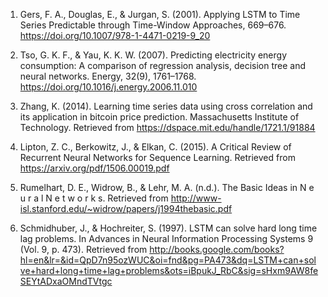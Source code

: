 1. Gers, F. A., Douglas, E., & Jurgan, S. (2001). Applying LSTM to Time Series Predictable through Time-Window Approaches, 669–676. https://doi.org/10.1007/978-1-4471-0219-9_20

2. Tso, G. K. F., & Yau, K. K. W. (2007). Predicting electricity energy consumption: A comparison of regression analysis, decision tree and neural networks. Energy, 32(9), 1761–1768. https://doi.org/10.1016/j.energy.2006.11.010

3. Zhang, K. (2014). Learning time series data using cross correlation and its application in bitcoin price prediction. Massachusetts Institute of Technology. Retrieved from https://dspace.mit.edu/handle/1721.1/91884

4. Lipton, Z. C., Berkowitz, J., & Elkan, C. (2015). A Critical Review of Recurrent Neural Networks for Sequence Learning. Retrieved from https://arxiv.org/pdf/1506.00019.pdf

5. Rumelhart, D. E., Widrow, B., & Lehr, M. A. (n.d.). The Basic Ideas in N e u r a l N e t w o r k s. Retrieved from http://www-isl.stanford.edu/~widrow/papers/j1994thebasic.pdf

6. Schmidhuber, J., & Hochreiter, S. (1997). LSTM can solve hard long time lag problems. In Advances in Neural Information Processing Systems 9 (Vol. 9, p. 473). Retrieved from http://books.google.com/books?hl=en&lr=&id=QpD7n95ozWUC&oi=fnd&pg=PA473&dq=LSTM+can+solve+hard+long+time+lag+problems&ots=iBpukJ_RbC&sig=sHxm9AW8feSEYtADxaOMndTVtgc

